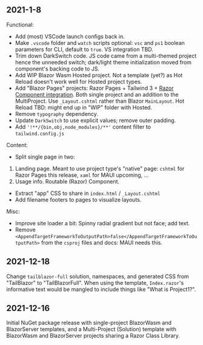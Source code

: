 ## 2021-1-8

Functional:
- Add (most) VSCode launch configs back in.
- Make `.vscode` folder and `watch` scripts optional:  `vsc` and `ps1` boolean parameters for CLI, default to `true`.  VS integration TBD.
- Trim down DarkSwitch code.  JS code came from a multi-themed project hence the unneeded switch; dark/light theme initialization moved from component's backing code to JS.
- Add WIP Blazor Wasm Hosted project.  Not a template (yet?) as Hot Reload doesn't work well for Hosted project types.
- Add "Blazor Pages" projects: Razor Pages + Tailwind 3 + [Razor Component integration](https://docs.microsoft.com/en-us/aspnet/core/blazor/components/prerendering-and-integration?view=aspnetcore-6.0&pivots=server).  Both single project and an addition to the MultiProject.  Use `_Layout.cshtml` rather than Blazor `MainLayout`.  Hot Reload TBD: might end up in "WIP" folder with Hosted.
- Remove `typography` dependency.
- Update `DarkSwitch` to use explicit values; remove outer padding.
- Add `'!**/{bin,obj,node_modules}/**'` content filter to `tailwind.config.js` 


Content:
-  Split single page in two: 
  1. Landing page.  Meant to use project type's "native" page: `cshtml` for Razor Pages this release, `xaml` for MAUI upcoming, ...
  2. Usage info.  Routable (Razor) Component.
-  Extract "app" CSS to share in `index.html` / `_Layout.cshtml`
-  Add filename footers to pages to visualize layouts.

Misc:
  - Improve site loader a bit: Spinny radial gradient but not face; add text.
  - Remove `<AppendTargetFrameworkToOutputPath>false</AppendTargetFrameworkToOutputPath>` from the `csproj` files and docs: MAUI needs this.

## 2021-12-18

Change `tailblazor-full` solution, namespaces, and generated CSS from "TailBlazor" to "TailBlazorFull". When using the template, `Index.razor`'s informative text would be mangled to include things like "What is Project1?".

## 2021-12-16

Initial NuGet package release with single-project BlazorWasm and BlazorServer templates, and a Multi-Project (Solution) template with BlazorWasm and BlazorServer projects sharing a Razor Class Library.
